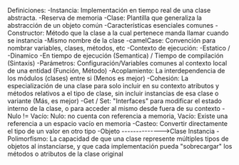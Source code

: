 Definiciones:
-Instancia: Implementación en tiempo real de una clase abstracta. 
	-Reserva de memoria
-Clase: Plantilla que generaliza la abstracción de un objeto común
	-Características esenciales comunes
-Constructor: Método que la clase a la cual pertenece manda llamar cuando se instancia
	-Mismo nombre de la clase
-camelCase: Convención para nombrar variables, clases, métodos, etc
-Contexto de ejecución: -Estatico / -Dinamico
	-En tiempo de ejecución (Semantica) / Tiempo de compilación (Sintaxis)
-Parámetros: Configuración/Variables comunes al contexto local de una entidad (Función, Método)
-Acoplamiento: La interdependencia de los módulos (clases) entre si (Menos es mejor)
-Cohesión: La especialización de una clase para solo incluir en su contexto atributos y métodos relativos a el tipo de clase, sin incluir instancias de esa clase o variante (Más, es mejor)
-Get / Set: "Interfaces" para modificar el estado interno de la clase, o para acceder al mismo desde fuera de 
su contexto
-Nulo != Vacío: Nulo: no cuenta con referencia a memoria, Vacío: Existe una referencia a un espacio vacío en memoria
-Casteo: Convertir directamente el tipo de un valor en otro tipo
-Objeto -------------->Clase
         Instancia
-Polimorfismo: La capacidad de que una clase represente múltiples tipos de objetos al instanciarse, y que cada implementación pueda 
"sobrecargar" los métodos o atributos de la clase original
